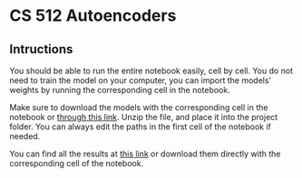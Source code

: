 # CS 512 Autoencoders
## Intructions

You should be able to run the entire notebook easily, cell by cell. You do not need to train the model on your computer, you can import the models' weights by running the corresponding cell in the notebook.

Make sure to download the models with the corresponding cell in the notebook or [through this link](https://jeanhaberer.com/cs512/project/models.zip). Unzip the file, and place it into the project folder. You can always edit the paths in the first cell of the notebook if needed.

You can find all the results at [this link](https://jeanhaberer.com/cs512/project/results.zip) or download them directly with the corresponding cell of the notebook.